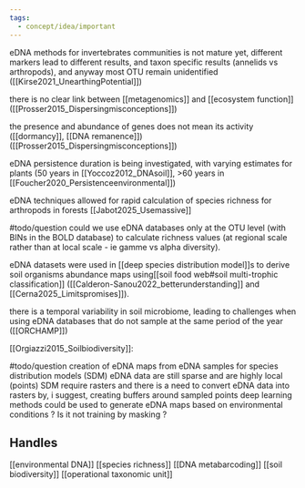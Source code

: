 ```yaml
---
tags:
  - concept/idea/important
---
```

eDNA methods for invertebrates communities is not mature yet, different markers lead to different results, and taxon specific results (annelids vs arthropods), and anyway most OTU remain unidentified ([[Kirse2021_UnearthingPotential]])

there is no clear link between [[metagenomics]] and [[ecosystem function]] ([[Prosser2015_Dispersingmisconceptions]])

the presence and abundance of genes does not mean its activity ([[dormancy]], [[DNA remanence]]) ([[Prosser2015_Dispersingmisconceptions]])

eDNA persistence duration is being investigated, with varying estimates for plants (50 years in [[Yoccoz2012_DNAsoil]], >60 years in [[Foucher2020_Persistenceenvironmental]])

eDNA techniques allowed for rapid calculation of species richness for arthropods in forests [[Jabot2025_Usemassive]]

#todo/question could we use eDNA databases only at the OTU level (with BINs in the BOLD database) to calculate richness values (at regional scale rather than at local scale - ie gamme vs alpha diversity).

eDNA datasets were used in [[deep species distribution model]]s to derive soil organisms abundance maps using[[soil food web#soil multi-trophic classification]] ([[Calderon-Sanou2022_betterunderstanding]] and [[Cerna2025_Limitspromises]]).

there is a temporal variability in soil microbiome, leading to challenges when using eDNA databases that do not sample at the same period of the year ([[ORCHAMP]])

[[Orgiazzi2015_Soilbiodiversity]]:



#todo/question 
creation of eDNA maps from eDNA samples for species distribution models (SDM)
eDNA data are still sparse and are highly local (points)
SDM require rasters and there is a need to convert eDNA data into rasters by, i suggest, creating buffers around sampled points
deep learning methods could be used to generate eDNA maps based on environmental conditions ? Is it not training by masking ?
## Handles
[[environmental DNA]]
[[species richness]]
[[DNA metabarcoding]]
[[soil biodiversity]]
[[operational taxonomic unit]]